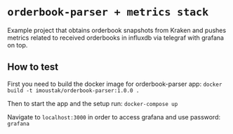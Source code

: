 # `orderbook-parser + metrics stack`

Example project that obtains orderbook snapshots from Kraken and pushes metrics related to received orderbooks in influxdb via telegraf with grafana on top.

## How to test

First you need to build the docker image for orderbook-parser app:
`docker build -t imoustak/orderbook-parser:1.0.0 .`

Then to start the app and the setup run: 
`docker-compose up`  

Navigate to `localhost:3000` in order to access grafana and use password: `grafana`